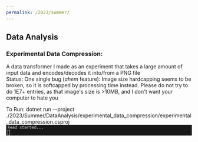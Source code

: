 ```yaml
---
permalink: /2023/summer/
---
```

## Data Analysis
### Experimental Data Compression:
A data transformer I made as an experiment that takes a large amount of input data and encodes/decodes it into/from a PNG file  
Status: One single bug (*ahem* feature): Image size hardcapping seems to be broken, so it is softcapped by processing time instead. Please do not try to do 1E7+ entries, as that image's size is >10MB, and I don't want your computer to hate you

To Run: dotnet run --project ./2023/Summer/DataAnalysis/experimental_data_compression/experimental_data_compression.csproj
![](dataCompression.gif)

<h2></h2>